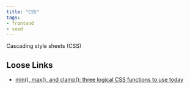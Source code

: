 ```yaml
---
title: "CSS"
tags:
- frontend
- seed
---
```


Cascading style sheets (CSS) 

## Loose Links
- [min(), max(), and clamp(): three logical CSS functions to use today](https://web.dev/min-max-clamp/)